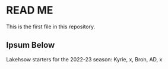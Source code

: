 # READ ME

This is the first file in this repository.

## Ipsum Below

Lakehsow starters for the 2022-23 season: Kyrie, x, Bron, AD, x
